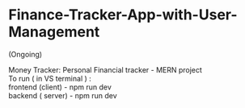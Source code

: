 # Finance-Tracker-App-with-User-Management    
(Ongoing)     

Money Tracker: Personal Financial tracker - MERN project       
To run ( in VS terminal ) :         
frontend (client) - npm run dev      
backend ( server) - npm run dev
